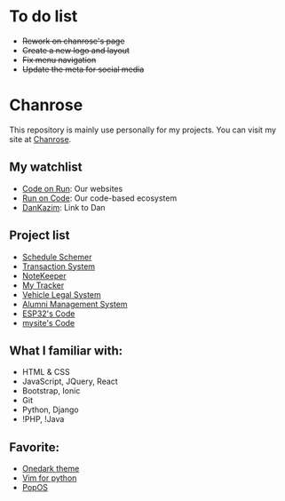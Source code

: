 ﻿# To do list
- ~~Rework on chanrose's page~~
- ~~Create a new logo and layout~~
- ~~Fix menu navigation~~
- ~~Update the meta for social media~~

# Chanrose

This repository is mainly use personally for my projects. You can visit my site at [Chanrose](https://chanrose.cor.run).

## My watchlist

- [Code on Run](https://cor.run): Our websites
- [Run on Code](https://app.cor.run): Our code-based ecosystem
- [DanKazim](https://github.com/dankazim): Link to Dan

## Project list

- [Schedule Schemer](https://github.com/chanrose/scheduleschemer)
- [Transaction System](https://github.com/chanrose/transactionsystem)
- [NoteKeeper](https://github.com/chanrose/notebook)
- [My Tracker](https://on-tracker.vercel.app)
- [Vehicle Legal System](https://vls.vercel.app/)
- [Alumni Management System](https://alumni0311.herokuapp.com/)
- [ESP32's Code](https://github.com/chanrose/esp32/)
- [mysite's Code](https://github.com/chanrose/mysite)

## What I familiar with:
- HTML & CSS
- JavaScript, JQuery, React
- Bootstrap, Ionic
- Git
- Python, Django
- !PHP, !Java 

## Favorite:
- [Onedark theme](https://github.com/joshdick/onedark.vim)
- [Vim for python](https://gist.github.com/miguelgrinberg/527bb5a400791f89b3c4da4bd61222e4/)
- [PopOS](https://pop.system76.com/)

